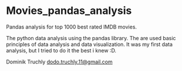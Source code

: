 # Movies_pandas_analysis
Pandas analysis for top 1000 best rated IMDB movies.

The python data analysis using the pandas library. The are used basic principles of data analysis and data visualization. 
It was my first data analysis, but I tried to do it the best i knew :D.

Dominik Truchly
dodo.truchly.11@gmail.com